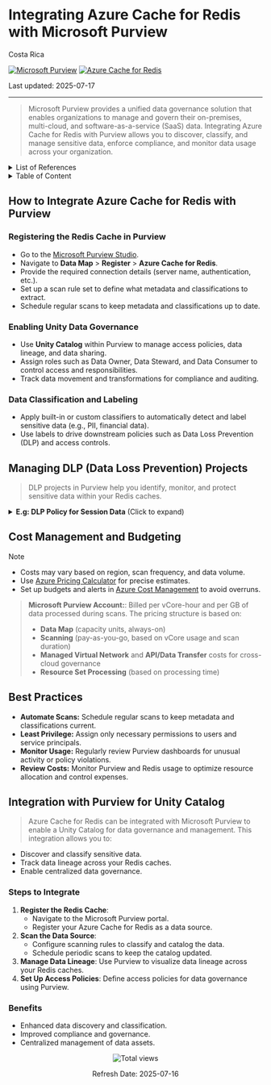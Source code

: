 # Integrating Azure Cache for Redis with Microsoft Purview

Costa Rica

[![Microsoft Purview](https://img.shields.io/badge/Microsoft-Purview-blue)](https://learn.microsoft.com/en-us/azure/purview/) [![Azure Cache for Redis](https://img.shields.io/badge/Azure-Redis-blue)](https://learn.microsoft.com/en-us/azure/redis/)

Last updated: 2025-07-17

---

> Microsoft Purview provides a unified data governance solution that enables organizations to manage and govern their on-premises, multi-cloud, and software-as-a-service (SaaS) data. Integrating Azure Cache for Redis with Purview allows you to discover, classify, and manage sensitive data, enforce compliance, and monitor data usage across your organization.

<details>
<summary>List of References</summary>

- [Microsoft Purview Documentation](https://learn.microsoft.com/en-us/azure/purview/)
- [Azure Cache for Redis Documentation](https://learn.microsoft.com/en-us/azure/redis/)
- [Azure Pricing Calculator](https://azure.microsoft.com/en-us/pricing/calculator/)

</details>

<details>
<summary>Table of Content</summary>

- [How to Integrate Azure Cache for Redis with Purview](#how-to-integrate-azure-cache-for-redis-with-purview)
  - [Registering the Redis Cache in Purview](#registering-the-redis-cache-in-purview)
  - [Enabling Unity Data Governance](#enabling-unity-data-governance)
  - [Data Classification and Labeling](#data-classification-and-labeling)
- [Managing DLP Data Loss Prevention Projects](#managing-dlp-data-loss-prevention-projects)
- [Cost Management and Budgeting](#cost-management-and-budgeting)
- [Best Practices](#best-practices)
- [Integration with Purview for Unity Catalog](#integration-with-purview-for-unity-catalog)
  - [Steps to Integrate](#steps-to-integrate)
  - [Benefits](#benefits)
      
</details>

## How to Integrate Azure Cache for Redis with Purview

### Registering the Redis Cache in Purview

- Go to the [Microsoft Purview Studio](https://web.purview.azure.com/).
- Navigate to **Data Map** > **Register** > **Azure Cache for Redis**.
- Provide the required connection details (server name, authentication, etc.).
- Set up a scan rule set to define what metadata and classifications to extract.
- Schedule regular scans to keep metadata and classifications up to date.

### Enabling Unity Data Governance

- Use **Unity Catalog** within Purview to manage access policies, data lineage, and data sharing.
- Assign roles such as Data Owner, Data Steward, and Data Consumer to control access and responsibilities.
- Track data movement and transformations for compliance and auditing.

### Data Classification and Labeling

- Apply built-in or custom classifiers to automatically detect and label sensitive data (e.g., PII, financial data).
- Use labels to drive downstream policies such as Data Loss Prevention (DLP) and access controls.

## Managing DLP (Data Loss Prevention) Projects

> DLP projects in Purview help you identify, monitor, and protect sensitive data within your Redis caches.

<details>
<summary><b>E.g: DLP Policy for Session Data</b> (Click to expand)</summary>

> Safeguard user session data stored in Redis.

**Steps:**

1. **Create a DLP Policy:** Apply to `session_data`, `user_tokens`, and `cache_keys`.
2. **Define Detection Rules:** Use classifiers for sensitive tokens, user identifiers, and session metadata.
3. **Set Actions:**  
   - Encrypt outputs containing sensitive session fields.  
   - Alert admins for bulk export actions.
4. **Monitor and Audit:** Track frequency of cache reads and ensure they map to approved business operations.

</details>

## Cost Management and Budgeting

> [!NOTE]
>
> - Costs may vary based on region, scan frequency, and data volume.
> - Use [Azure Pricing Calculator](https://azure.microsoft.com/en-us/pricing/calculator/) for precise estimates.
> - Set up budgets and alerts in [Azure Cost Management](https://learn.microsoft.com/en-us/azure/cost-management-billing/costs/) to avoid overruns.

> **Microsoft Purview Account:**: Billed per vCore-hour and per GB of data processed during scans.
> The pricing structure is based on:
>
> - **Data Map** (capacity units, always-on)
> - **Scanning** (pay-as-you-go, based on vCore usage and scan duration)
> - **Managed Virtual Network** and **API/Data Transfer** costs for cross-cloud governance
> - **Resource Set Processing** (based on processing time)

## Best Practices

- **Automate Scans:** Schedule regular scans to keep metadata and classifications current.
- **Least Privilege:** Assign only necessary permissions to users and service principals.
- **Monitor Usage:** Regularly review Purview dashboards for unusual activity or policy violations.
- **Review Costs:** Monitor Purview and Redis usage to optimize resource allocation and control expenses.

## Integration with Purview for Unity Catalog

> Azure Cache for Redis can be integrated with Microsoft Purview to enable a Unity Catalog for data governance and management. This integration allows you to:

- Discover and classify sensitive data.
- Track data lineage across your Redis caches.
- Enable centralized data governance.

### Steps to Integrate

1. **Register the Redis Cache**:
   - Navigate to the Microsoft Purview portal.
   - Register your Azure Cache for Redis as a data source.
2. **Scan the Data Source**:
   - Configure scanning rules to classify and catalog the data.
   - Schedule periodic scans to keep the catalog updated.
3. **Manage Data Lineage**: Use Purview to visualize data lineage across your Redis caches.
4. **Set Up Access Policies**: Define access policies for data governance using Purview.

### Benefits

- Enhanced data discovery and classification.
- Improved compliance and governance.
- Centralized management of data assets.

<!-- START BADGE -->
<div align="center">
  <img src="https://img.shields.io/badge/Total%20views-31-limegreen" alt="Total views">
  <p>Refresh Date: 2025-07-16</p>
</div>
<!-- END BADGE -->
